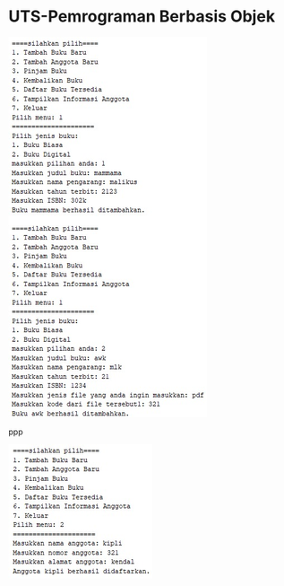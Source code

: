 # UTS-Pemrograman Berbasis Objek

![alt text](https://github.com/malikus-shaleh/UTS-PBO/blob/main/foto%20interaksi%20dengan%20program/1.jpg?raw=true)

ppp

![alt text](https://github.com/malikus-shaleh/UTS-PBO/blob/main/foto%20interaksi%20dengan%20program/2.jpg?raw=true)
